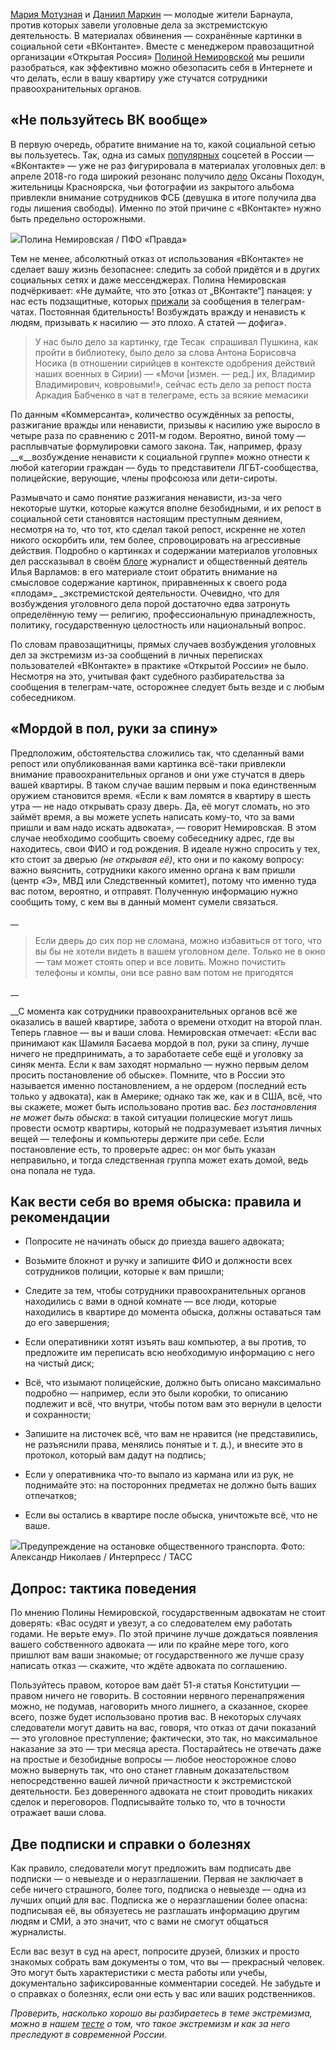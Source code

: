 [Мария Мотузная](https://zona.media/article/2018/07/24/frolova) и [Даниил Маркин](https://medium.com/@mbkmedia/%D1%80%D0%B0%D0%B7-%D0%B8-%D0%BD%D0%B0%D0%B2%D1%81%D0%B5%D0%B3%D0%B4%D0%B0-%D1%8F-%D1%83%D0%B7%D0%BD%D0%B0%D0%BB-%D1%87%D1%82%D0%BE-%D0%BD%D0%B8%D0%BA%D0%BE%D0%B3%D0%B4%D0%B0-%D0%BD%D0%B5%D0%BB%D1%8C%D0%B7%D1%8F-%D0%B4%D0%BE%D0%B2%D0%B5%D1%80%D1%8F%D1%82%D1%8C-%D0%BA%D0%BE%D0%BF%D0%B0%D0%BC-7433cb51da0) — молодые жители Барнаула, против которых завели уголовные дела за экстремистскую деятельность. В материалах обвинения — сохранённые картинки в социальной сети «ВКонтанте». Вместе с менеджером правозащитной организации «Открытая Россия» [Полиной Немировской](https://www.facebook.com/nmrsk) мы решили разобраться, как эффективно можно обезопасить себя в Интернете и что делать, если в вашу квартиру уже стучатся сотрудники правоохранительных органов.

## **«Не пользуйтесь ВК вообще»**

В первую очередь, обратите внимание на то, какой социальной сетью вы пользуетесь. Так, одна из самых [популярных](https://www.web-canape.ru/business/socialnye-seti-v-2018-godu-globalnoe-issledovanie/) соцсетей в России — «ВКонтакте» — уже не раз фигурировала в материалах уголовных дел: в апреле 2018-го года широкий резонанс получило [дело](https://meduza.io/news/2018/04/16/zhitelnitsa-krasnoyarska-prigovorena-k-2-godam-uslovno-za-izobrazheniya-iz-zakrytogo-alboma-vkontakte) Оксаны Походун, жительницы Красноярска, чьи фотографии из закрытого альбома привлекли внимание сотрудников ФСБ (девушка в итоге получила два годы лишения свободы). Именно по этой причине с «ВКонтакте» нужно быть предельно осторожными. 

![](https://assets.discours.io/unsafe/x900/production/image/a02c4860-943e-11e8-a845-dbf5137724f5.jpg)Полина Немировская / ПФО «Правда» 

Тем не менее, абсолютный отказ от использования «ВКонтакте» не сделает вашу жизнь безопаснее: следить за собой придётся и в других социальных сетях и даже мессенджерах. Полина Немировская подчёркивает: «Не думайте, что это [отказ от „ВКонтакте“] панацея: у нас есть подзащитные, которых [прижали](https://ovdinfo.org/express-news/2017/11/09/zhitelya-kaliningrada-arestovali-iz-za-soobshcheniy-v-zakrytom-chate-v) за сообщения в телеграм-чатах. Постоянная бдительность! Возбуждать вражду и ненависть к людям, призывать к насилию — это плохо. А статей — дофига». 

> У нас было дело за картинку, где Тесак [‌](#) спрашивал Пушкина, как пройти в библиотеку, было дело за слова Антона Борисовча Носика (в отношении сирийцев в контексте одобрения действий наших военных в Сирии) — «Мочи [измен. — ред.] их, Владимир Владимирович, ковровыми!», сейчас есть дело за репост поста Аркадия Бабченко в чат в телеграме, есть за всякие мемасики

По данным «Коммерсанта», количество осуждённых за репосты, разжигание вражды или ненависти, призывы к насилию уже выросло в четыре раза по сравнению с 2011-м годом. Вероятно, виной тому — расплывчатые формулировки самого закона. Так, например, фразу __«__возбуждение ненависти к социальной группе» можно отнести к любой категории граждан — будь то представители ЛГБТ-сообщества, полицейские, верующие, члены профсоюза или дети-сироты. 

Размывчато и само понятие разжигания ненависти, из-за чего некоторые шутки, которые кажутся вполне безобидными, и их репост в социальной сети становятся настоящим преступным деянием, несмотря на то, что тот, кто сделал такой репост, искренне не хотел никого оскорбить или, тем более, спровоцировать на агрессивные действия. Подробно о картинках и содержании материалов уголовных дел рассказывал в своём [блоге](https://varlamov.ru/3026610.html) журналист и общественный деятель Илья Варламов: в его материале стоит обратить внимание на смысловое содержание картинок, приравненных к своего рода «плодам»_ _экстремистской деятельности. Очевидно, что для возбуждения уголовного дела порой достаточно едва затронуть определённую тему — религию, профессиональную принадлежность, политику, государственную целостность или национальный вопрос.

По словам правозащитницы, прямых случаев возбуждения уголовных дел за экстремизм из-за сообщений в личных переписках пользователей «ВКонтакте» в практике «Открытой России» не было. Несмотря на это, учитывая факт судебного разбирательства за сообщения в телеграм-чате, осторожнее следует быть везде и с любым собеседником.

## **«Мордой в пол, руки за спину»**

Предположим, обстоятельства сложились так, что сделанный вами репост или опубликованная вами картинка всё-таки привлекли внимание правоохранительных органов и они уже стучатся в дверь вашей квартиры. В таком случае вашим первым и пока единственным оружием становится время. «Если к вам ломятся в квартиру в шесть утра — не надо открывать сразу дверь. Да, её могут сломать, но это займёт время, а вы можете успеть написать кому-то, что за вами пришли и вам надо искать адвоката», — говорит Немировская. В этом случае необходимо сообщить своему собеседнику адрес, где вы находитесь, свои ФИО и год рождения. В идеале нужно спросить у тех, кто стоит за дверью _(не открывая её)_, кто они и по какому вопросу: важно выяснить, сотрудники какого именно органа к вам пришли (центр «Э», МВД или Следственный комитет), потому что именно туда вас потом, вероятно, и отправят. Полученную информацию нужно сообщить тому, с кем вы в данный момент сумели связаться.

__

> Если дверь до сих пор не сломана, можно избавиться от того, что вы бы не хотели видеть в вашем уголовном деле. Только не в окно — там может стоять опер и все ловить. Можно почистить телефоны и компы, они все равно вам потом не пригодятся

__

__С момента как сотрудники правоохранительных органов всё же оказались в вашей квартире, забота о времени отходит на второй план. Теперь главное — вы и ваши слова. Немировская отмечает: «Если вас принимают как Шамиля Басаева мордой в пол, руки за спину, лучше ничего не предпринимать, а то заработаете себе ещё и уголовку за синяк мента. Если к вам заходят нормально — нужно первым делом просить постановление об обыске». Помните, что в России это называется именно постановлением, а не ордером (последний есть только у адвоката), как в Америке; однако так же, как и в США, всё, что вы скажете, может быть использовано против вас. _Без постановления не может быть обыска_: в такой ситуации полицеские могут лишь провести осмотр квартиры, который не подразумевает изъятия личных вещей — телефоны и компьютеры держите при себе. Если постановление есть, то проверьте адрес: он мог быть указан неправильно, и тогда следственная группа может ехать домой, ведь она попала не туда.

## **Как вести себя во время обыска: правила и рекомендации**

  * Попросите не начинать обыск до приезда вашего адвоката;
  * Возьмите блокнот и ручку и запишите ФИО и должности всех сотрудников полиции, которые к вам пришли;

  * Следите за тем, чтобы сотрудники правоохранительных органов находились с вами в одной комнате — все люди, которые находились в квартире до момента обыска, должны оставаться там до его завершения;
  * Если оперативники хотят изъять ваш компьютер, а вы против, то предложите им переписать всю необходимую информацию с него на чистый диск;
  * Всё, что изымают полицейские, должно быть описано максимально подробно — например, если это были коробки, то описанию подлежит и всё, что внутри, чтобы потом вам это вернули в целости и сохранности;
  * Запишите на листочек всё, что вам не нравится (не представились, не разъяснили права, менялись понятые и т. д.), и внесите это в протокол, который вам дадут на подпись;
  * Если у оперативника что-то выпало из кармана или из рук, не поднимайте это: на посторонних предметах не должно быть ваших отпечатков;
  * Если вы остались в квартире после обыска, уничтожьте всё, что не ваше.

![](https://assets.discours.io/unsafe/x900/production/image/77fdffc0-9441-11e8-a845-dbf5137724f5.jpg)Предупреждение на остановке общественного транспорта. Фото: Александр Николаев / Интерпресс / ТАСС

## **Допрос: тактика поведения**

По мнению Полины Немировской, государственным адвокатам не стоит доверять: «Вас осудят и увезут, а со следователем ему работать годами. Не верьте ему». По этой причине лучше дождаться появления вашего собственного адвоката — или по крайне мере того, кого пришлют вам ваши знакомые; от государственного же лучше сразу написать отказ — скажите, что ждёте адвоката по соглашению.

Пользуйтесь правом, которое вам даёт 51-я статья Конституции — правом ничего не говорить. В состоянии нервного перенапряжения можно, не подумав, наговорить много лишнего, а сказанное, скорее всего, позже будет использовано против вас. В некоторых случаях следователи могут давить на вас, говоря, что отказ от дачи показаний — это уголовное преступление; фактически, это так, но максимальное наказание за это — три месяца ареста. Постарайтесь не отвечать даже на простые и безобидные вопросы — любое неосторожное слово можно вывернуть так, что оно станет главным доказательством непосредственно вашей личной причастности к экстремистской деятельности. Без доверенного адвоката не стоит проводить никаких сделок и переговоров. Подписывайте только то, что в точности отражает ваши слова.

## **Две подписки и справки о болезнях**

Как правило, следователи могут предложить вам подписать две подписки — о невыезде и о неразглашении. Первая не заключает в себе ничего страшного, более того, подписка о невыезде — одна из лучших опций для вас. Подписка же о неразглашении более опасна: подписывая её, вы обязуетесь не разглашать информацию другим людям и СМИ, а это значит, что с вами не смогут общаться журналисты.

Если вас везут в суд на арест, попросите друзей, близких и просто знакомых собрать вам документы о том, что вы — прекрасный человек. Это могут быть характеристики с места работы или учебы, документально зафиксированные комментарии соседей. Не забудьте и о справках о болезнях, если они есть у вас или ваших родственников.

_Проверить, насколько хорошо вы разбираетесь в теме экстремизма, можно в нашем [тесте](https://discours.io/articles/social/test-chto-vy-znaete-ob-ekstremizme) о том, что такое экстремизм и как за него преследуют в современной России._
